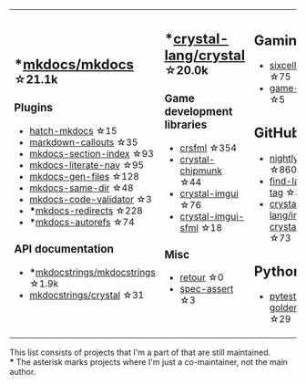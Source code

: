 <table><tr><td>

## **\***[mkdocs/mkdocs](https://github.com/mkdocs/mkdocs) <sup>☆21.1k</sup>

### Plugins

* [hatch-mkdocs](https://github.com/mkdocs/hatch-mkdocs) ☆15
* [markdown-callouts](https://github.com/oprypin/markdown-callouts) ☆35
* [mkdocs-section-index](https://github.com/oprypin/mkdocs-section-index) ☆93
* [mkdocs-literate-nav](https://github.com/oprypin/mkdocs-literate-nav) ☆95
* [mkdocs-gen-files](https://github.com/oprypin/mkdocs-gen-files) ☆128
* [mkdocs-same-dir](https://github.com/oprypin/mkdocs-same-dir) ☆48
* [mkdocs-code-validator](https://github.com/oprypin/mkdocs-code-validator) ☆3
* **\***[mkdocs-redirects](https://github.com/mkdocs/mkdocs-redirects) ☆228
* **\***[mkdocs-autorefs](https://github.com/mkdocstrings/autorefs) ☆74

### API documentation

* **\***[mkdocstrings/mkdocstrings](https://github.com/mkdocstrings/mkdocstrings) ☆1.9k
* [mkdocstrings/crystal](https://github.com/mkdocstrings/crystal) ☆31

</td><td>

## **\***[crystal-lang/crystal](https://github.com/crystal-lang/crystal) <sup>☆20.0k</sup>

### Game development libraries

* [crsfml](https://github.com/oprypin/crsfml) ☆354
* [crystal-chipmunk](https://github.com/oprypin/crystal-chipmunk) ☆44
* [crystal-imgui](https://github.com/oprypin/crystal-imgui) ☆76
* [crystal-imgui-sfml](https://github.com/oprypin/crystal-imgui-sfml) ☆18

### Misc

* [retour](https://github.com/oprypin/retour) ☆0
* [spec-assert](https://github.com/oprypin/spec-assert) ☆3
  
&nbsp;

</td><td>

## Gaming

* [sixcells](https://github.com/oprypin/sixcells) ☆75
* [game-bots](https://github.com/oprypin/game-bots) ☆5

## GitHub

* [nightly.link](https://github.com/oprypin/nightly.link) ☆860
* [find-latest-tag](https://github.com/oprypin/find-latest-tag) ☆34
* [crystal-lang/install-crystal](https://github.com/crystal-lang/install-crystal) ☆73

## Python

* [pytest-golden](https://github.com/oprypin/pytest-golden) ☆29

</tr></table>

This list consists of projects that I'm a part of that are still maintained.  
**\*** The asterisk marks projects where I'm just a co-maintainer, not the main author.
